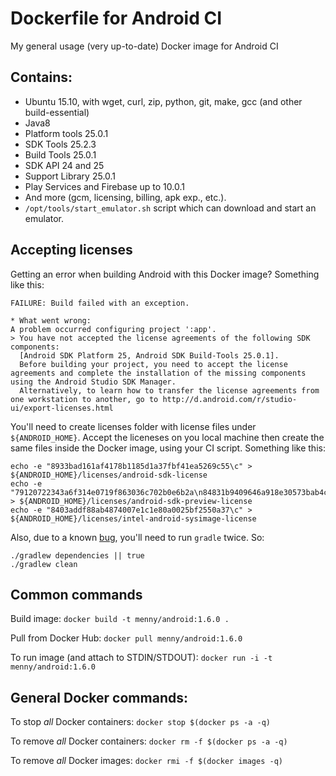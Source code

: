 # Dockerfile for Android CI
My general usage (very up-to-date) Docker image for Android CI

## Contains:

* Ubuntu 15.10, with wget, curl, zip, python, git, make, gcc (and other build-essential)
* Java8
* Platform tools 25.0.1
* SDK Tools 25.2.3
* Build Tools 25.0.1
* SDK API 24 and 25
* Support Library 25.0.1
* Play Services and Firebase up to 10.0.1
* And more (gcm, licensing, billing, apk exp., etc.).
* `/opt/tools/start_emulator.sh` script which can download and start an emulator.

## Accepting licenses
Getting an error when building Android with this Docker image? Something like this:
```
FAILURE: Build failed with an exception.

* What went wrong:
A problem occurred configuring project ':app'.
> You have not accepted the license agreements of the following SDK components:
  [Android SDK Platform 25, Android SDK Build-Tools 25.0.1].
  Before building your project, you need to accept the license agreements and complete the installation of the missing components using the Android Studio SDK Manager.
  Alternatively, to learn how to transfer the license agreements from one workstation to another, go to http://d.android.com/r/studio-ui/export-licenses.html
```
You'll need to create licenses folder with license files under `${ANDROID_HOME}`. Accept the liceneses on you local machine
then create the same files inside the Docker image, using your CI script. Something like this:
```
echo -e "8933bad161af4178b1185d1a37fbf41ea5269c55\c" > ${ANDROID_HOME}/licenses/android-sdk-license
echo -e "79120722343a6f314e0719f863036c702b0e6b2a\n84831b9409646a918e30573bab4c9c91346d8abd\c" > ${ANDROID_HOME}/licenses/android-sdk-preview-license
echo -e "8403addf88ab4874007e1c1e80a0025bf2550a37\c" > ${ANDROID_HOME}/licenses/intel-android-sysimage-license
```
Also, due to a known [bug](https://code.google.com/p/android/issues/detail?id=2123090), you'll need to run `gradle` twice. So:
```
./gradlew dependencies || true
./gradlew clean
```    

## Common commands
Build image: `docker build -t menny/android:1.6.0 .`

Pull from Docker Hub: `docker pull menny/android:1.6.0`

To run image (and attach to STDIN/STDOUT): `docker run -i -t menny/android:1.6.0` 

## General Docker commands:
To stop *all* Docker containers: `docker stop $(docker ps -a -q)`

To remove *all* Docker containers: `docker rm -f $(docker ps -a -q)`

To remove *all* Docker images: `docker rmi -f $(docker images -q)`
